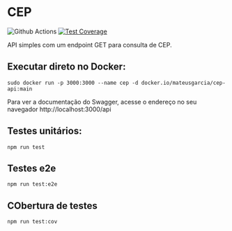 # CEP
![Github Actions](https://github.com/naturesprophet/cep-api/actions/workflows/ci.yml/badge.svg)
[![Test Coverage](https://img.shields.io/badge/coverage-100%25-brightgreen)](https://github.com/naturesprophet/cep-api)

API simples com um endpoint GET para consulta de CEP.

## Executar direto no Docker:

```
sudo docker run -p 3000:3000 --name cep -d docker.io/mateusgarcia/cep-api:main
```

Para ver a documentação do Swagger, acesse o endereço no seu navegador
http://localhost:3000/api

## Testes unitários:

```
npm run test
```

## Testes e2e

```
npm run test:e2e
```

## CObertura de testes

```
npm run test:cov
```